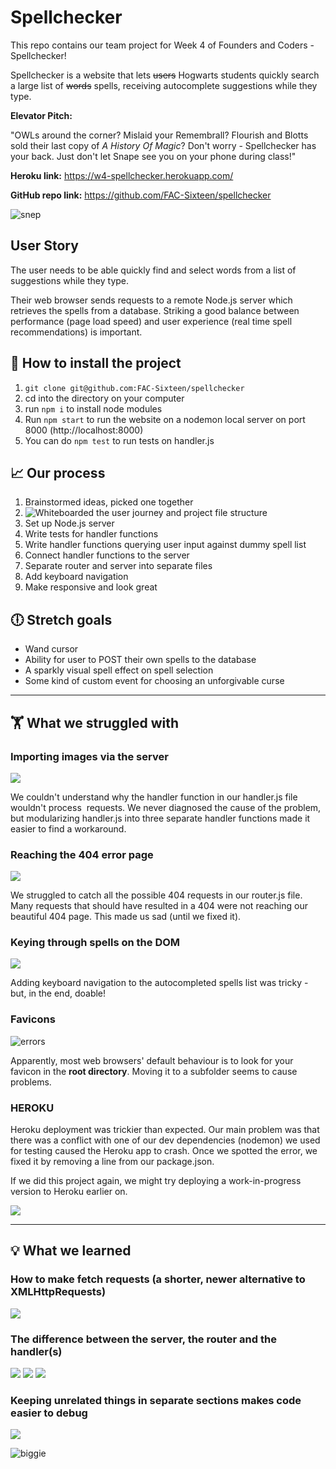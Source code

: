 # Spellchecker
This repo contains our team project for Week 4 of Founders and Coders - Spellchecker!

Spellchecker is a website that lets ~~users~~ Hogwarts students quickly search a large list of ~~words~~ spells, receiving autocomplete suggestions while they type.

**Elevator Pitch:**

"OWLs around the corner? Mislaid your Remembrall? Flourish and Blotts sold their last copy of *A History Of Magic*? Don't worry - Spellchecker has your back. Just don't let Snape see you on your phone during class!"

**Heroku link:** https://w4-spellchecker.herokuapp.com/

**GitHub repo link:** https://github.com/FAC-Sixteen/spellchecker

![snep](https://media.giphy.com/media/iGUTUvreEawwg/giphy.gif)

## User Story
The user needs to be able quickly find and select words from a list of suggestions while they type.

Their web browser sends requests to a remote Node.js server which retrieves the spells from a database. Striking a good balance between performance (page load speed) and user experience (real time spell recommendations) is important.

## :floppy_disk: How to install the project

1. `git clone git@github.com:FAC-Sixteen/spellchecker`
2. cd into the directory on your computer
3. run `npm i` to install node modules
4. Run `npm start` to run the website on a nodemon local server on port 8000 (http://localhost:8000)
5. You can do `npm test` to run tests on handler.js

## :chart_with_upwards_trend: Our process

1. Brainstormed ideas, picked one together
2. ![Whiteboarded the user journey and project file structure](https://www.figma.com/file/IaKkfSXC5Cuz4LO3t3oCUjZO/Untitled?node-id=0%3A1)
3. Set up Node.js server
4. Write tests for handler functions 
5. Write handler functions querying user input against dummy spell list
6. Connect handler functions to the server
7. Separate router and server into separate files
8. Add keyboard navigation
9. Make responsive and look great

## :clock6: Stretch goals
- Wand cursor
- Ability for user to POST their own spells to the database
- A sparkly visual spell effect on spell selection
- Some kind of custom event for choosing an unforgivable curse

----------

## 🏋️‍ What we struggled with  
### Importing images via the server

![](https://media.giphy.com/media/tpwwhv1BLd31e/giphy.gif)

We couldn't understand why the handler function in our handler.js file wouldn't process <img> requests. We never diagnosed the cause of the problem, but modularizing handler.js into three separate handler functions made it easier to find a workaround.

### Reaching the 404 error page

![](https://img2.thejournal.ie/inline/1781162/original/?width=450&version=1781162)

We struggled to catch all the possible 404 requests in our router.js file. Many requests that should have resulted in a 404 were not reaching our beautiful 404 page. This made us sad (until we fixed it).

### Keying through spells on the DOM

![](https://media.giphy.com/media/aYzxVt2lMrZXW/giphy.gif)

Adding keyboard navigation to the autocompleted spells list was tricky - but, in the end, doable!

### Favicons

![errors](https://i.ibb.co/zGHYYfK/errors.png)

Apparently, most web browsers' default behaviour is to look for your favicon in the **root directory**. Moving it to a subfolder seems to cause problems.

### HEROKU

Heroku deployment was trickier than expected. Our main problem was that there was a conflict with one of our dev dependencies (nodemon) we used for testing caused the Heroku app to crash. Once we spotted the error, we fixed it by removing a line from our package.json.

If we did this project again, we might try deploying a work-in-progress version to Heroku earlier on.

![](https://media.giphy.com/media/FnOaCzlDn0HgA/giphy.gif)

------------

## :bulb: What we learned
### How to make fetch requests (a shorter, newer alternative to XMLHttpRequests)

![](https://media.giphy.com/media/l1KdbHUPe27GQsJH2/giphy.gif)

### The difference between the server, the router and the handler(s)


![](https://media.giphy.com/media/o9hzIlJ4ijpAs/giphy.gif) ![](https://media.giphy.com/media/103t71VKmtY1UY/giphy.gif) ![](https://media.giphy.com/media/5UvS10Ih8f04w/giphy.gif)


### Keeping unrelated things in separate sections makes code easier to debug
![](https://media.giphy.com/media/R55sOeBR22ogg/giphy.gif)

![biggie](https://i.ibb.co/37MBxdt/biggie.png)
